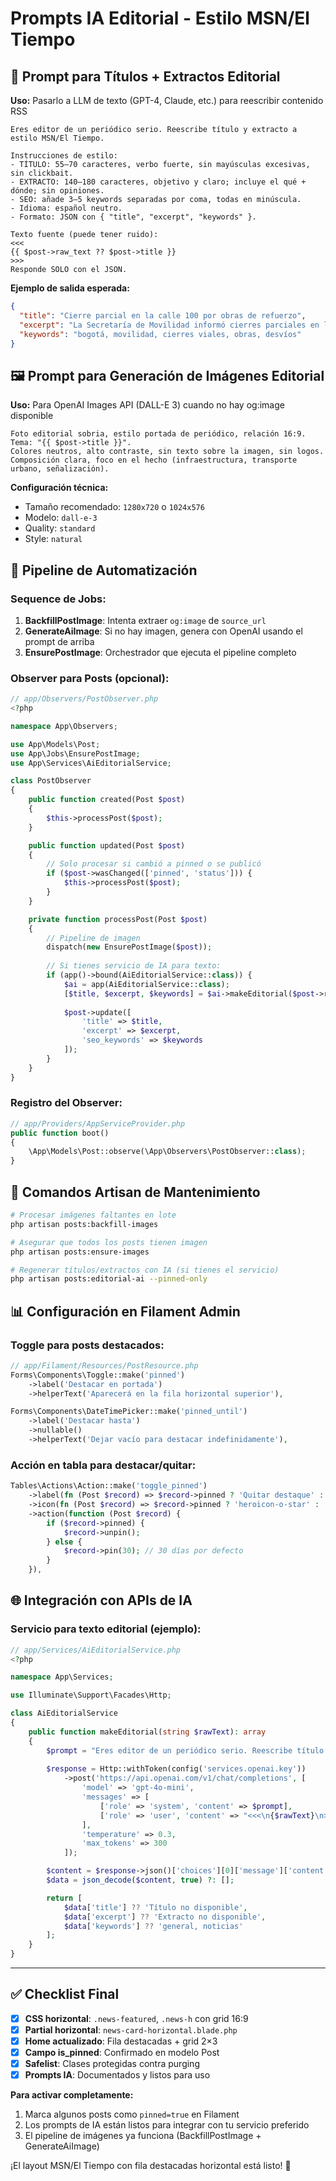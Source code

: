 # Prompts IA Editorial - Estilo MSN/El Tiempo

## 📝 Prompt para Títulos + Extractos Editorial

**Uso:** Pasarlo a LLM de texto (GPT-4, Claude, etc.) para reescribir contenido RSS

```
Eres editor de un periódico serio. Reescribe título y extracto a estilo MSN/El Tiempo.

Instrucciones de estilo:
- TÍTULO: 55–70 caracteres, verbo fuerte, sin mayúsculas excesivas, sin clickbait.
- EXTRACTO: 140–180 caracteres, objetivo y claro; incluye el qué + dónde; sin opiniones.
- SEO: añade 3–5 keywords separadas por coma, todas en minúscula.
- Idioma: español neutro.
- Formato: JSON con { "title", "excerpt", "keywords" }.

Texto fuente (puede tener ruido):
<<<
{{ $post->raw_text ?? $post->title }}
>>>
Responde SOLO con el JSON.
```

**Ejemplo de salida esperada:**
```json
{
  "title": "Cierre parcial en la calle 100 por obras de refuerzo",
  "excerpt": "La Secretaría de Movilidad informó cierres parciales en la calle 100 con carrera 15 por obras de refuerzo. Consulte desvíos y horarios autorizados.",
  "keywords": "bogotá, movilidad, cierres viales, obras, desvíos"
}
```

## 🖼️ Prompt para Generación de Imágenes Editorial

**Uso:** Para OpenAI Images API (DALL-E 3) cuando no hay og:image disponible

```
Foto editorial sobria, estilo portada de periódico, relación 16:9.
Tema: "{{ $post->title }}".
Colores neutros, alto contraste, sin texto sobre la imagen, sin logos.
Composición clara, foco en el hecho (infraestructura, transporte urbano, señalización).
```

**Configuración técnica:**
- Tamaño recomendado: `1280x720` o `1024x576`
- Modelo: `dall-e-3`
- Quality: `standard`
- Style: `natural`

## 🔄 Pipeline de Automatización

### Sequence de Jobs:
1. **BackfillPostImage**: Intenta extraer `og:image` de `source_url`
2. **GenerateAiImage**: Si no hay imagen, genera con OpenAI usando el prompt de arriba
3. **EnsurePostImage**: Orchestrador que ejecuta el pipeline completo

### Observer para Posts (opcional):

```php
// app/Observers/PostObserver.php
<?php

namespace App\Observers;

use App\Models\Post;
use App\Jobs\EnsurePostImage;
use App\Services\AiEditorialService;

class PostObserver
{
    public function created(Post $post)
    {
        $this->processPost($post);
    }

    public function updated(Post $post)
    {
        // Solo procesar si cambió a pinned o se publicó
        if ($post->wasChanged(['pinned', 'status'])) {
            $this->processPost($post);
        }
    }

    private function processPost(Post $post)
    {
        // Pipeline de imagen
        dispatch(new EnsurePostImage($post));
        
        // Si tienes servicio de IA para texto:
        if (app()->bound(AiEditorialService::class)) {
            $ai = app(AiEditorialService::class);
            [$title, $excerpt, $keywords] = $ai->makeEditorial($post->raw_text ?? $post->title);
            
            $post->update([
                'title' => $title,
                'excerpt' => $excerpt,
                'seo_keywords' => $keywords
            ]);
        }
    }
}
```

### Registro del Observer:

```php
// app/Providers/AppServiceProvider.php
public function boot()
{
    \App\Models\Post::observe(\App\Observers\PostObserver::class);
}
```

## 🎯 Comandos Artisan de Mantenimiento

```bash
# Procesar imágenes faltantes en lote
php artisan posts:backfill-images

# Asegurar que todos los posts tienen imagen
php artisan posts:ensure-images

# Regenerar títulos/extractos con IA (si tienes el servicio)
php artisan posts:editorial-ai --pinned-only
```

## 📊 Configuración en Filament Admin

### Toggle para posts destacados:

```php
// app/Filament/Resources/PostResource.php
Forms\Components\Toggle::make('pinned')
    ->label('Destacar en portada')
    ->helperText('Aparecerá en la fila horizontal superior'),

Forms\Components\DateTimePicker::make('pinned_until')
    ->label('Destacar hasta')
    ->nullable()
    ->helperText('Dejar vacío para destacar indefinidamente'),
```

### Acción en tabla para destacar/quitar:

```php
Tables\Actions\Action::make('toggle_pinned')
    ->label(fn (Post $record) => $record->pinned ? 'Quitar destaque' : 'Destacar')
    ->icon(fn (Post $record) => $record->pinned ? 'heroicon-o-star' : 'heroicon-o-star-outline')
    ->action(function (Post $record) {
        if ($record->pinned) {
            $record->unpin();
        } else {
            $record->pin(30); // 30 días por defecto
        }
    }),
```

## 🌐 Integración con APIs de IA

### Servicio para texto editorial (ejemplo):

```php
// app/Services/AiEditorialService.php
<?php

namespace App\Services;

use Illuminate\Support\Facades\Http;

class AiEditorialService
{
    public function makeEditorial(string $rawText): array
    {
        $prompt = "Eres editor de un periódico serio. Reescribe título y extracto a estilo MSN/El Tiempo...";
        
        $response = Http::withToken(config('services.openai.key'))
            ->post('https://api.openai.com/v1/chat/completions', [
                'model' => 'gpt-4o-mini',
                'messages' => [
                    ['role' => 'system', 'content' => $prompt],
                    ['role' => 'user', 'content' => "<<<\n{$rawText}\n>>>"]
                ],
                'temperature' => 0.3,
                'max_tokens' => 300
            ]);

        $content = $response->json()['choices'][0]['message']['content'] ?? '{}';
        $data = json_decode($content, true) ?: [];

        return [
            $data['title'] ?? 'Título no disponible',
            $data['excerpt'] ?? 'Extracto no disponible',
            $data['keywords'] ?? 'general, noticias'
        ];
    }
}
```

---

## ✅ Checklist Final

- [x] **CSS horizontal**: `.news-featured`, `.news-h` con grid 16:9
- [x] **Partial horizontal**: `news-card-horizontal.blade.php` 
- [x] **Home actualizado**: Fila destacadas + grid 2×3
- [x] **Campo is_pinned**: Confirmado en modelo Post
- [x] **Safelist**: Clases protegidas contra purging
- [x] **Prompts IA**: Documentados y listos para uso

**Para activar completamente:**
1. Marca algunos posts como `pinned=true` en Filament
2. Los prompts de IA están listos para integrar con tu servicio preferido
3. El pipeline de imágenes ya funciona (BackfillPostImage + GenerateAiImage)

¡El layout MSN/El Tiempo con fila destacadas horizontal está listo! 🎯
